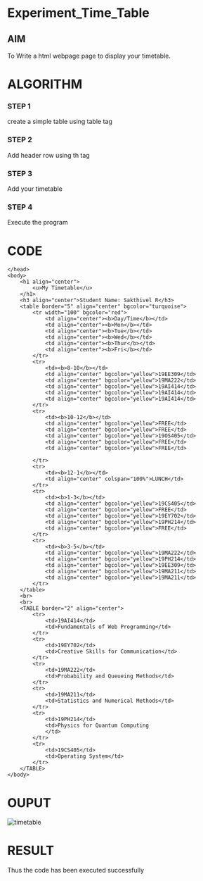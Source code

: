 # Experiment_Time_Table

## AIM
To Write a html webpage page to display your timetable.

# ALGORITHM
### STEP 1
create a simple table using table tag
### STEP 2
Add header row using th tag
### STEP 3
Add your timetable
### STEP 4
Execute the program

# CODE
<html>
    <head>
        <title>
            My Timetable
        </title>

    </head>
    <body>
        <h1 align="center">
            <u>My Timetable</u>
        </h1>
        <h3 align="center">Student Name: Sakthivel R</h3>
        <table border="5" align="center" bgcolor="turquoise">
            <tr width="100" bgcolor="red">
                <td align="center"><b>Day/Time</b></td>
                <td align="center"><b>Mon</b></td>
                <td align="center"><b>Tue</b></td>
                <td align="center"><b>Wed</b></td>
                <td align="center"><b>Thur</b></td>
                <td align="center"><b>Fri</b></td>
            </tr>
            <tr>
                <td><b>8-10</b></td>
                <td align="center" bgcolor="yellow">19EE309</td>
                <td align="center" bgcolor="yellow">19MA222</td>
                <td align="center" bgcolor="yellow">19AI414</td>
                <td align="center" bgcolor="yellow">19AI414</td>
                <td align="center" bgcolor="yellow">19AI414</td>
            </tr>
            <tr>
                <td><b>10-12</b></td>
                <td align="center" bgcolor="yellow">FREE</td>
                <td align="center" bgcolor="yellow">FREE</td>
                <td align="center" bgcolor="yellow">19OS405</td>
                <td align="center" bgcolor="yellow">FREE</td>
                <td align="center" bgcolor="yellow">FREE</td>

            </tr>
            <tr>
                <td><b>12-1</b></td>
                <td align="center" colspan="100%">LUNCH</td>
            </tr>
            <tr>
                <td><b>1-3</b></td>
                <td align="center" bgcolor="yellow">19CS405</td>
                <td align="center" bgcolor="yellow">FREE</td>
                <td align="center" bgcolor="yellow">19EY702</td>
                <td align="center" bgcolor="yellow">19PH214</td>
                <td align="center" bgcolor="yellow">FREE</td>
            </tr>
            <tr>
                <td><b>3-5</b></td>
                <td align="center" bgcolor="yellow">19MA222</td>
                <td align="center" bgcolor="yellow">19PH214</td>
                <td align="center" bgcolor="yellow">19EE309</td>
                <td align="center" bgcolor="yellow">19MA211</td>
                <td align="center" bgcolor="yellow">19MA211</td>
            </tr>
        </table>
        <br>
        <br>
        <TABLE border="2" align="center">
            <tr>
                <td>19AI414</td>
                <td>Fundamentals of Web Programming</td>
            </tr>
            <tr>
                <td>19EY702</td>
                <td>Creative Skills for Communication</td>
            </tr>
            <tr>
                <td>19MA222</td>
                <td>Probability and Queueing Methods</td>
            </tr>
            <tr>
                <td>19MA211</td>
                <td>Statistics and Numerical Methods</td>
            </tr>
            <tr>
                <td>19PH214</td>
                <td>Physics for Quantum Computing
                </td>
            </tr>
            <tr>
                <td>19CS405</td>
                <td>Operating System</td>
            </tr>
        </TABLE>
    </body>
</html>

# OUPUT
![timetable](https://user-images.githubusercontent.com/120550359/236637895-72ab159b-0a03-4666-9a4d-aaaeba148c46.jpg)
 
 
# RESULT
Thus the code has been executed successfully
